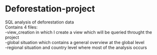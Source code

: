 # Deforestation-project
SQL analysis of deforestation data  
Contains 4 files:  
-view_creation in which I create a view which will be queried throught the project  
-global situation which contains a general overview at the global level  
-regional situation and country level where most of the analysis occurs
